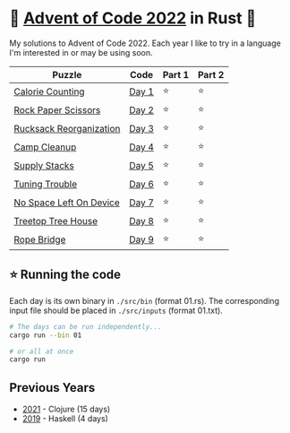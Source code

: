 # 🎄 [Advent of Code 2022](https://adventofcode.com/2022) in Rust 🦀

My solutions to Advent of Code 2022. Each year I like to try in a
language I'm interested in or may be using soon.

| Puzzle                                                         | Code                     | Part 1 | Part 2 |
| -------------------------------------------------------------- | ------------------------ | ------ | ------ |
| [Calorie Counting](https://adventofcode.com/2022/day/1)        | [Day 1](./src/bin/01.rs) | ⭐     | ⭐     |
| [Rock Paper Scissors](https://adventofcode.com/2022/day/2)     | [Day 2](./src/bin/02.rs) | ⭐     | ⭐     |
| [Rucksack Reorganization](https://adventofcode.com/2022/day/3) | [Day 3](./src/bin/03.rs) | ⭐     | ⭐     |
| [Camp Cleanup](https://adventofcode.com/2022/day/4)            | [Day 4](./src/bin/04.rs) | ⭐     | ⭐     |
| [Supply Stacks](https://adventofcode.com/2022/day/5)           | [Day 5](./src/bin/05.rs) | ⭐     | ⭐     |
| [Tuning Trouble](https://adventofcode.com/2022/day/6)          | [Day 6](./src/bin/06.rs) | ⭐     | ⭐     |
| [No Space Left On Device](https://adventofcode.com/2022/day/7) | [Day 7](./src/bin/07.rs) | ⭐     | ⭐     |
| [Treetop Tree House](https://adventofcode.com/2022/day/8)      | [Day 8](./src/bin/08.rs) | ⭐     | ⭐     |
| [Rope Bridge](https://adventofcode.com/2022/day/9)             | [Day 9](./src/bin/09.rs) | ⭐     | ⭐     |

## ⭐ Running the code

Each day is its own binary in `./src/bin` (format 01.rs). The corresponding
input file should be placed in `./src/inputs` (format 01.txt).

```sh
# The days can be run independently...
cargo run --bin 01

# or all at once
cargo run
```

## Previous Years

- [2021](https://github.com/andy2mrqz/aoc-2021) - Clojure (15 days)
- [2019](https://github.com/andy2mrqz/aoc-2019) - Haskell (4 days)
